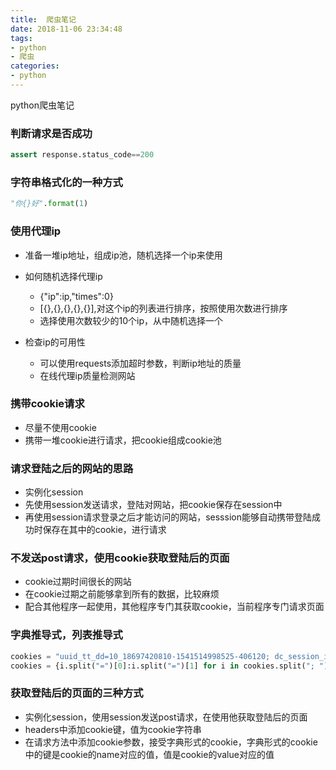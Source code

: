 ```yaml
---
title:  爬虫笔记
date: 2018-11-06 23:34:48
tags:  
- python  
- 爬虫
categories:  
- python
---
```

python爬虫笔记
<!-- more -->

### 判断请求是否成功
```python
assert response.status_code==200
```
### 字符串格式化的一种方式
```python
"你{}好".format(1)
```


### 使用代理ip
- 准备一堆ip地址，组成ip池，随机选择一个ip来使用
- 如何随机选择代理ip
	- {"ip":ip,"times":0}
	- [{},{},{},{},{}],对这个ip的列表进行排序，按照使用次数进行排序
	- 选择使用次数较少的10个ip，从中随机选择一个

- 检查ip的可用性  
	- 可以使用requests添加超时参数，判断ip地址的质量  
	- 在线代理ip质量检测网站

### 携带cookie请求
- 尽量不使用cookie
- 携带一堆cookie进行请求，把cookie组成cookie池

### 请求登陆之后的网站的思路
- 实例化session
- 先使用session发送请求，登陆对网站，把cookie保存在session中
- 再使用session请求登录之后才能访问的网站，sesssion能够自动携带登陆成功时保存在其中的cookie，进行请求

### 不发送post请求，使用cookie获取登陆后的页面
- cookie过期时间很长的网站
- 在cookie过期之前能够拿到所有的数据，比较麻烦
- 配合其他程序一起使用，其他程序专门其获取cookie，当前程序专门请求页面

### 字典推导式，列表推导式
```python
cookies = "uuid_tt_dd=10_18697420810-1541514998525-406120; dc_session_id=10_1541514998525.130001; c_adb=1; smidV2=2018110622540004c9a404e4b4418224a1bc1f0afbaf24004db7a451c1dc9c0; UN=makersy; TY_SESSION_ID=bcb2fab5-1594-432f-b08b-77ff1c25478c; SESSION=04780891-f506-4bae-9eb9-7bee9b0f01b6; UserName=makersy; UserInfo=TY72nyXcSQ4kxcpYdP3noqwQsV904wqUfUrjssi1EYiqf77of1nXIX31igaPjkMfWt%2FBg37Ty5yCAFxluyxuwvK%2BjTb8WKRG2o8PpCGW7eCE5ImRX5bUUNkAvcYMhTjY; UserNick=makersy; AU=7FA; BT=1541516799322; UserToken=TY72nyXcSQ4kxcpYdP3noqwQsV904wqUfUrjssi1EYiqf77of1nXIX31igaPjkMfWt%2FBg37Ty5yCAFxluyxuwvK%2BjTb8WKRG2o8PpCGW7eAvjKefqLie1zAAltRYdzP1Sk%2Bfm7yuJ%2FP%2Fbsd6wSQVGMnSmTWc8bbv2HgJOkqFDhc%3D; ARK_ID=JSc5d36a4d0c44c361b2667ed6147b5607c5d3; dc_tos=phs2bi"
cookies = {i.split("=")[0]:i.split("=")[1] for i in cookies.split("; ")}
```

### 获取登陆后的页面的三种方式
- 实例化session，使用session发送post请求，在使用他获取登陆后的页面
- headers中添加cookie键，值为cookie字符串
- 在请求方法中添加cookie参数，接受字典形式的cookie，字典形式的cookie中的键是cookie的name对应的值，值是cookie的value对应的值